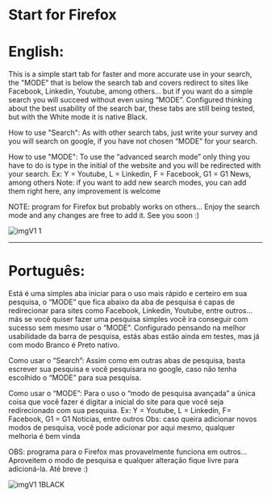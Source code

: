 # Start for Firefox
# English:
This is a simple start tab for faster and more accurate use in your search, the "MODE" that is below the search tab and covers redirect to sites like Facebook, Linkedin, Youtube, among others... but if you want do a simple search you will succeed without even using “MODE”.
Configured thinking about the best usability of the search bar, these tabs are still being tested, but with the White mode it is native Black.

How to use "Search":
As with other search tabs, just write your survey and you will search on google, if you have not chosen “MODE” for your search.

How to use "MODE":
To use the “advanced search mode” only thing you have to do is type in the initial of the website and you will be redirected with your search.
Ex: Y = Youtube, L = Linkedin, F = Facebook, G1 = G1 News, among others
Note: if you want to add new search modes, you can add them right here, any improvement is welcome


NOTE: program for Firefox but probably works on others... Enjoy the search mode and any changes are free to add it. See you soon :)

![imgV1 1](https://user-images.githubusercontent.com/72260079/128791725-191a3cdc-e298-49fb-98af-4f4326df51e1.JPG)

_______________________________________________________________________________________________________________________________________________________________________
# Português:
Está é uma simples aba iniciar para o uso mais rápido e certeiro em sua pesquisa, o “MODE” que fica abaixo da aba de pesquisa é capas de redirecionar para sites como Facebook, Linkedin, Youtube, entre outros... más se você quiser fazer uma pesquisa simples você ira conseguir com sucesso sem mesmo usar o “MODE”. 
Configurado pensando na melhor usabilidade da barra de pesquisa, estás abas estão ainda em testes, mas já com modo Branco é Preto nativo. 

Como usar o “Search”:
Assim como em outras abas de pesquisa, basta escrever sua pesquisa e você pesquisara no google, caso não tenha escolhido o “MODE” para sua pesquisa.

Como usar o “MODE”:
Para o uso o “modo de pesquisa avançada” a única coisa que você fazer é digitar a inicial do site para que você seja redirecionado com sua pesquisa. 
Ex: Y = Youtube, L = Linkedin, F= Facebook, G1 = G1 Noticias, entre outros
Obs: caso queira adicionar novos modos de pesquisa, você pode adicionar por aqui mesmo, qualquer melhoria é bem vinda 


OBS: programa para o Firefox mas provavelmente funciona em outros... Aproveitem o modo de pesquisa e qualquer alteração fique livre para adicioná-la. Até breve :) 

![imgV1 1BLACK](https://user-images.githubusercontent.com/72260079/128869920-39e3ef60-20a2-4cb3-9767-47c324379895.JPG)


